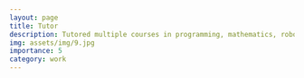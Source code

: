 ```yaml
---
layout: page
title: Tutor
description: Tutored multiple courses in programming, mathematics, robotics, electronics on the CodeWeekEU project and YKC STEAM Academy summer school. 
img: assets/img/9.jpg
importance: 5
category: work
---
```

